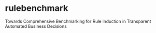 # rulebenchmark
Towards Comprehensive Benchmarking for Rule Induction in Transparent Automated Business Decisions
